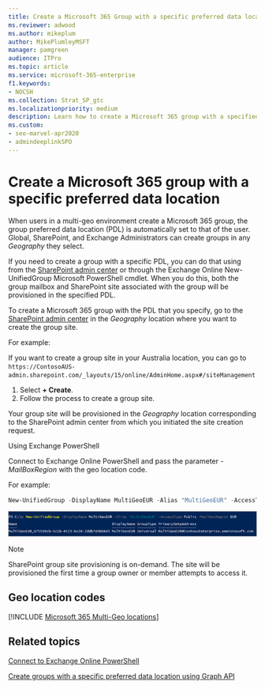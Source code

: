 ```yaml
---
title: Create a Microsoft 365 Group with a specific preferred data location
ms.reviewer: adwood
ms.author: mikeplum
author: MikePlumleyMSFT
manager: pamgreen
audience: ITPro
ms.topic: article
ms.service: microsoft-365-enterprise
f1.keywords:
- NOCSH
ms.collection: Strat_SP_gtc
ms.localizationpriority: medium
description: Learn how to create a Microsoft 365 group with a specified preferred data location in a multi-geo environment.
ms.custom: 
- seo-marvel-apr2020
- admindeeplinkSPO
---
```


# Create a Microsoft 365 group with a specific preferred data location

When users in a multi-geo environment create a Microsoft 365 group, the group preferred data location (PDL) is automatically set to that of the user. Global, SharePoint, and Exchange Administrators can create groups in any _Geography_ they select. 

If you need to create a group with a specific PDL, you can do that using from the <a href="https://go.microsoft.com/fwlink/?linkid=2185219" target="_blank">SharePoint admin center</a> or through the Exchange Online New-UnifiedGroup Microsoft PowerShell cmdlet. When you do this, both the group mailbox and SharePoint site associated with the group will be provisioned in the specified PDL.

To create a Microsoft 365 group with the PDL that you specify, go to the <a href="https://go.microsoft.com/fwlink/?linkid=2185219" target="_blank">SharePoint admin center</a> in the _Geography_ location where you want to create the group site.

For example:

If you want to create a group site in your Australia location, you can go to `https://ContosoAUS-admin.sharepoint.com/_layouts/15/online/AdminHome.aspx#/siteManagement`

1. Select **+ Create**.
2. Follow the process to create a group site.

Your group site will be provisioned in the _Geography_ location corresponding to the SharePoint admin center from which you initiated the site creation request. 

Using Exchange PowerShell 

Connect to Exchange Online PowerShell and pass the parameter *-MailBoxRegion* with the geo location code.

For example: 

```PowerShell
New-UnifiedGroup -DisplayName MultiGeoEUR -Alias "MultiGeoEUR" -AccessType Public -MailboxRegion EUR 
```

![Screenshot of New-UnifiedGroup PowerShell cmdlet with syntax.](../media/multi-geo-new-group-with-pdl-powershell.png)

> [!Note]
> SharePoint group site provisioning is on-demand. The site will be provisioned the first time a group owner or member attempts to access it.

## Geo location codes

[!INCLUDE [Microsoft 365 Multi-Geo locations](../includes/microsoft-365-multi-geo-locations.md)]

## Related topics

[Connect to Exchange Online PowerShell](https://learn.microsoft.com/powershell/exchange/connect-to-exchange-online-powershell)

[Create groups with a specific preferred data location using Graph API](https://learn.microsoft.com/graph/api/group-post-groups)
